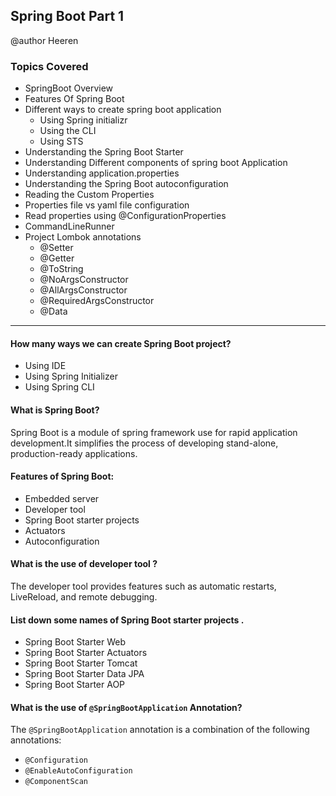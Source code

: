 ## Spring Boot Part 1 

 @author Heeren

 ### Topics Covered
- SpringBoot Overview   
- Features Of Spring Boot
- Different ways to create spring boot application
    - Using Spring initializr
    - Using the CLI
    - Using STS
- Understanding the Spring Boot Starter
- Understanding Different components of spring boot Application
- Understanding application.properties
- Understanding the Spring Boot autoconfiguration
- Reading the Custom Properties
- Properties file vs yaml file configuration
- Read properties using @ConfigurationProperties
- CommandLineRunner
- Project Lombok annotations
  - @Setter
  - @Getter
  - @ToString
  - @NoArgsConstructor
  - @AllArgsConstructor
  - @RequiredArgsConstructor
  - @Data
---

#### How many ways we can create Spring Boot project?

- Using IDE
- Using Spring Initializer
- Using Spring CLI

#### What is Spring Boot?

Spring Boot is a module of spring framework use for rapid application development.It simplifies the process of developing stand-alone, production-ready applications.

#### Features of Spring Boot:

- Embedded server
- Developer tool
- Spring Boot starter projects
- Actuators
- Autoconfiguration

#### What is the use of developer tool ?

The developer tool provides features such as automatic restarts, LiveReload, and remote debugging.

#### List down some names of Spring Boot starter projects .

- Spring Boot Starter Web
- Spring Boot Starter Actuators
- Spring Boot Starter Tomcat
- Spring Boot Starter Data JPA
- Spring Boot Starter AOP

#### What is the use of `@SpringBootApplication` Annotation?

The `@SpringBootApplication` annotation is a combination of the following annotations:
- `@Configuration`
- `@EnableAutoConfiguration`
- `@ComponentScan`
